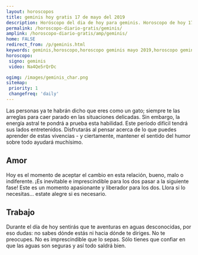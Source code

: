 ```yaml
---
layout: horoscopos
title: geminis hoy gratis 17 de mayo del 2019 
description: Horóscopo del dia de hoy para geminis. Horoscopo de hoy 17 de mayo del 2019. Las predicciones de amor, trabajo, vida personal gratis.
permalink: /horoscopo-diario-gratis/geminis/
amplink: /horoscopo-diario-gratis/amp/geminis/
home: FALSE
redirect_from: /p/geminis.html
keywords: geminis,horoscopo,horoscopo geminis mayo 2019,horoscopo geminis hoy,tarot geminis mayo 2019,horoscopo geminis,tarot geminis hoy,horoscopo de hoy,horoscopo diario,tarot del amor,horoscopo de hoy geminis,horoscopo diario del tarot, Horoscopo de hoy geminis 17 de mayo del 2019,horóscopo del día,signos zodiacales 2019, el horoscopo de hoy
horoscopo:
 signo: geminis
 video: Na4Qe5rQrDc

ogimg: /images/geminis_char.png
sitemap:
 priority: 1
 changefreq: 'daily'
---
```



Las personas ya te habrán dicho que eres como un gato; siempre te las arreglas para caer parado en las situaciones delicadas. Sin embargo, la energía astral te pondrá a prueba esta habilidad. Este período difícil tendrá sus lados entretenidos. Disfrutarás al pensar acerca de lo que puedes aprender de estas vivencias - y ciertamente, mantener el sentido del humor sobre todo ayudará muchísimo.

## Amor

Hoy es el momento de aceptar el cambio en esta relación, bueno, malo o indiferente. ¡Es inevitable e imprescindible para los dos pasar a la siguiente fase! Este es un momento apasionante y liberador para los dos. Llora si lo necesitas... estate alegre si es necesario.

## Trabajo

Durante el día de hoy sentirás que te aventuras en aguas desconocidas, por eso dudas: no sabes dónde estás ni hacia dónde te diriges. No te preocupes. No es imprescindible que lo sepas. Sólo tienes que confiar en que las aguas son seguras y así todo saldrá bien.